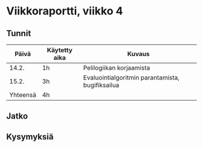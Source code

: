 # Viikkoraportti, viikko 4



## Tunnit

| Päivä | Käytetty aika | Kuvaus |
| ----- | ------------- | ------ |
| 14.2.  | 1h            | Pelilogiikan korjaamista |
| 15.2.  | 3h            | Evaluointialgoritmin parantamista, bugifiksailua |
| Yhteensä | 4h         |        |

## Jatko

## Kysymyksiä